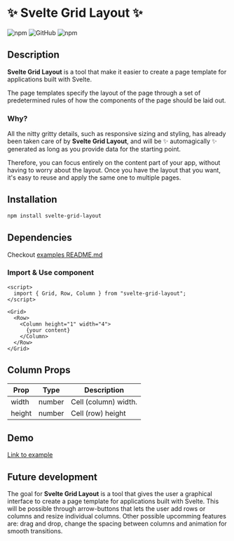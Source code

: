 # ✨ Svelte Grid Layout ✨

![npm](https://img.shields.io/npm/v/svelte-grid-layout?style=plastic) ![GitHub](https://img.shields.io/github/license/wiviwonderwoman/svelte-grid-layout?style=plastic) ![npm](https://img.shields.io/npm/dw/svelte-grid-layout?style=plastic) 
## Description 
**Svelte Grid Layout** is a tool that make it easier to create a page template for applications built with Svelte. 

The page templates specify the layout of the page through a set of predetermined rules of how the components of the page should be laid out.  

### Why?
All the nitty gritty details, such as responsive sizing and styling, has already been taken care of by **Svelte Grid Layout**, and will be ✨ automagically ✨ generated as long as you provide data for the starting point.

Therefore, you can focus entirely on the content part of your app, without having to worry about the layout. Once you have the layout that you want, it's easy to reuse and apply the same one to multiple pages. 

## Installation
```bash
npm install svelte-grid-layout
```
## Dependencies
Checkout [examples README.md](.\example\README.md)
### Import & Use component

```svelte 
<script>
  import { Grid, Row, Column } from "svelte-grid-layout";
</script>

<Grid>
  <Row>
    <Column height="1" width="4">
      {your content}
    </Column>
  </Row>
</Grid>

``` 
## Column Props
  Prop  | Type  | Description
-----|------|---------|
width | number |  Cell (column) width. 
height | number | Cell (row) height

## Demo
[Link to example](./example)

## Future development
The goal for **Svelte Grid Layout** is a tool that gives the user a graphical interface to create a page template for applications built with Svelte. 
This will be possible through arrow-buttons that lets the user add rows or columns and resize individual columns.
Other possible upcomming features are: drag and drop, change the spacing between columns and animation for smooth transitions.






